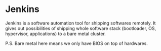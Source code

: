 # Jenkins

Jenkins is a software automation tool for shipping softwares remotely.
It gives out possibilities of shipping whole software stack (bootloader, OS, hypervisor, applications) to a bare metal cluster.

P.S. 
Bare metal here means we only have BIOS on top of hardwares. 

